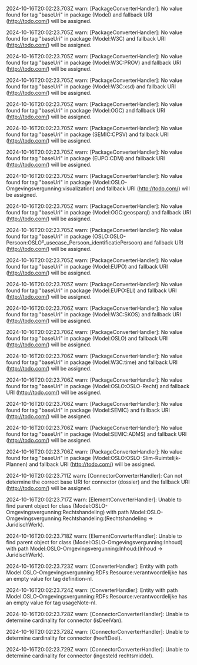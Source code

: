 2024-10-16T20:02:23.703Z warn: [PackageConverterHandler]: No value found for tag "baseUri" in package (Model) and fallback URI (http://todo.com/) will be assigned.

2024-10-16T20:02:23.705Z warn: [PackageConverterHandler]: No value found for tag "baseUri" in package (Model:W3C) and fallback URI (http://todo.com/) will be assigned.

2024-10-16T20:02:23.705Z warn: [PackageConverterHandler]: No value found for tag "baseUri" in package (Model:W3C:PROV) and fallback URI (http://todo.com/) will be assigned.

2024-10-16T20:02:23.705Z warn: [PackageConverterHandler]: No value found for tag "baseUri" in package (Model:W3C:xsd) and fallback URI (http://todo.com/) will be assigned.

2024-10-16T20:02:23.705Z warn: [PackageConverterHandler]: No value found for tag "baseUri" in package (Model:OGC) and fallback URI (http://todo.com/) will be assigned.

2024-10-16T20:02:23.705Z warn: [PackageConverterHandler]: No value found for tag "baseUri" in package (SEMIC:CPSV) and fallback URI (http://todo.com/) will be assigned.

2024-10-16T20:02:23.705Z warn: [PackageConverterHandler]: No value found for tag "baseUri" in package (EUPO:CDM) and fallback URI (http://todo.com/) will be assigned.

2024-10-16T20:02:23.705Z warn: [PackageConverterHandler]: No value found for tag "baseUri" in package (Model:OSLO-Omgevingsvergunning:visualization) and fallback URI (http://todo.com/) will be assigned.

2024-10-16T20:02:23.705Z warn: [PackageConverterHandler]: No value found for tag "baseUri" in package (Model:OGC:geosparql) and fallback URI (http://todo.com/) will be assigned.

2024-10-16T20:02:23.705Z warn: [PackageConverterHandler]: No value found for tag "baseUri" in package (OSLO:OSLO-Persoon:OSLO²_usecase_Persoon_identificatiePersoon) and fallback URI (http://todo.com/) will be assigned.

2024-10-16T20:02:23.705Z warn: [PackageConverterHandler]: No value found for tag "baseUri" in package (Model:EUPO) and fallback URI (http://todo.com/) will be assigned.

2024-10-16T20:02:23.705Z warn: [PackageConverterHandler]: No value found for tag "baseUri" in package (Model:EUPO:ELI) and fallback URI (http://todo.com/) will be assigned.

2024-10-16T20:02:23.706Z warn: [PackageConverterHandler]: No value found for tag "baseUri" in package (Model:W3C:SKOS) and fallback URI (http://todo.com/) will be assigned.

2024-10-16T20:02:23.706Z warn: [PackageConverterHandler]: No value found for tag "baseUri" in package (Model:OSLO) and fallback URI (http://todo.com/) will be assigned.

2024-10-16T20:02:23.706Z warn: [PackageConverterHandler]: No value found for tag "baseUri" in package (Model:W3C:time) and fallback URI (http://todo.com/) will be assigned.

2024-10-16T20:02:23.706Z warn: [PackageConverterHandler]: No value found for tag "baseUri" in package (Model:OSLO:OSLO-Recht) and fallback URI (http://todo.com/) will be assigned.

2024-10-16T20:02:23.706Z warn: [PackageConverterHandler]: No value found for tag "baseUri" in package (Model:SEMIC) and fallback URI (http://todo.com/) will be assigned.

2024-10-16T20:02:23.706Z warn: [PackageConverterHandler]: No value found for tag "baseUri" in package (Model:SEMIC:ADMS) and fallback URI (http://todo.com/) will be assigned.

2024-10-16T20:02:23.706Z warn: [PackageConverterHandler]: No value found for tag "baseUri" in package (Model:OSLO:OSLO-Slim-Ruimtelijk-Plannen) and fallback URI (http://todo.com/) will be assigned.

2024-10-16T20:02:23.711Z warn: [ConnectorConverterHandler]: Can not determine the correct base URI for connector (dossier) and the fallback URI (http://todo.com/) will be assigned.

2024-10-16T20:02:23.717Z warn: [ElementConverterHandler]: Unable to find parent object for class (Model:OSLO-Omgevingsvergunning:Rechtshandeling) with path Model:OSLO-Omgevingsvergunning:Rechtshandeling:(Rechtshandeling -> JuridischWerk).

2024-10-16T20:02:23.718Z warn: [ElementConverterHandler]: Unable to find parent object for class (Model:OSLO-Omgevingsvergunning:Inhoud) with path Model:OSLO-Omgevingsvergunning:Inhoud:(Inhoud -> JuridischWerk).

2024-10-16T20:02:23.723Z warn: [ConverterHandler]: Entity with path Model:OSLO-Omgevingsvergunning:RDFs:Resource:verantwoordelijke has an empty value for tag definition-nl.

2024-10-16T20:02:23.724Z warn: [ConverterHandler]: Entity with path Model:OSLO-Omgevingsvergunning:RDFs:Resource:verantwoordelijke has an empty value for tag usageNote-nl.

2024-10-16T20:02:23.728Z warn: [ConnectorConverterHandler]: Unable to determine cardinality for connector (isDeelVan).

2024-10-16T20:02:23.728Z warn: [ConnectorConverterHandler]: Unable to determine cardinality for connector (heeftDeel).

2024-10-16T20:02:23.729Z warn: [ConnectorConverterHandler]: Unable to determine cardinality for connector (ingesteld rechtsmiddel).

